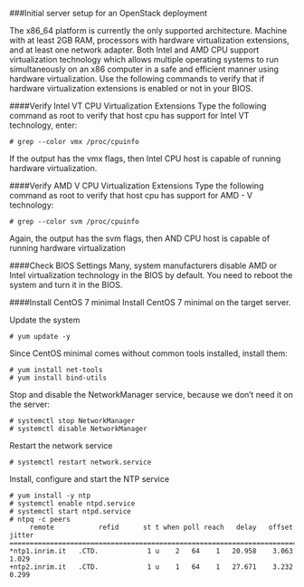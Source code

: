 ###Initial server setup for an OpenStack deployment

The x86_64 platform is currently the only supported architecture. Machine with at least 2GB RAM, processors with hardware virtualization extensions, and at least one network adapter. Both Intel and AMD CPU support virtualization technology which allows multiple operating systems to run simultaneously on an x86 computer in a safe and efficient manner using hardware virtualization. Use the following commands to verify that if hardware virtualization extensions is enabled or not in your BIOS.

####Verify Intel VT CPU Virtualization Extensions
Type the following command as root to verify that host cpu has support for Intel VT technology, enter:

``# grep --color vmx /proc/cpuinfo``

If the output has the vmx flags, then Intel CPU host is capable of running hardware virtualization.

####Verify AMD V CPU Virtualization Extensions
Type the following command as root to verify that host cpu has support for AMD - V technology:

``# grep --color svm /proc/cpuinfo``

Again, the output has the svm flags, then AND CPU host is capable of running hardware virtualization

####Check BIOS Settings
Many, system manufacturers disable AMD or Intel virtualization technology in the BIOS by default. You need to reboot the system and turn it in the BIOS.

####Install CentOS 7 minimal
Install CentOS 7 minimal on the target server.

Update the system

``# yum update -y``

Since CentOS minimal comes without common tools installed, install them:

```
# yum install net-tools
# yum install bind-utils
```

Stop and disable the NetworkManager service, because we don’t need it on the server:
```
# systemctl stop NetworkManager 
# systemctl disable NetworkManager
```
Restart the network service

```
# systemctl restart network.service
```

Install, configure and start the NTP service
```
# yum install -y ntp
# systemctl enable ntpd.service
# systemctl start ntpd.service
# ntpq -c peers
     remote           refid      st t when poll reach   delay   offset  jitter
==============================================================================
*ntp1.inrim.it   .CTD.            1 u    2   64    1   20.958    3.063   1.029
+ntp2.inrim.it   .CTD.            1 u    1   64    1   27.671    3.232   0.299
```



